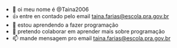 - 👋 oi meu nome é @Taina2006
- :+1: entre en contado pelo email taina.farias@escola.pra.gov.br
- 🌱 estou aprendendo a fazer programação 
- 💞️ pretendo colaborar em aprender mais sobre programação 
- 📫 mande mensagem pro email taina.farias@escola.pra.gov.br 



